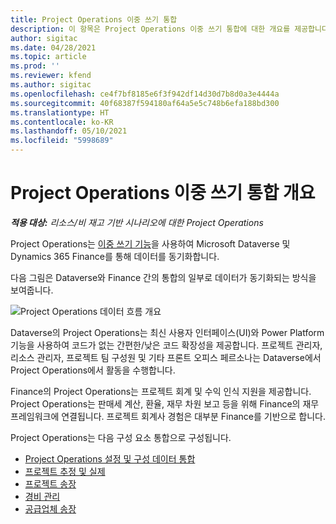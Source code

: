 ```yaml
---
title: Project Operations 이중 쓰기 통합
description: 이 항목은 Project Operations 이중 쓰기 통합에 대한 개요를 제공합니다.
author: sigitac
ms.date: 04/28/2021
ms.topic: article
ms.prod: ''
ms.reviewer: kfend
ms.author: sigitac
ms.openlocfilehash: ce4f7bf8185e6f3f942df14d30d7b8d0a3e4444a
ms.sourcegitcommit: 40f68387f594180af64a5e5c748b6efa188bd300
ms.translationtype: HT
ms.contentlocale: ko-KR
ms.lasthandoff: 05/10/2021
ms.locfileid: "5998689"
---
```

# <a name="project-operations-dual-write-integration-overview"></a>Project Operations 이중 쓰기 통합 개요

_**적용 대상:** 리소스/비 재고 기반 시나리오에 대한 Project Operations_

Project Operations는 [이중 쓰기 기능](/dynamics365/fin-ops-core/dev-itpro/data-entities/dual-write/dual-write-home-page)을 사용하여 Microsoft Dataverse 및 Dynamics 365 Finance를 통해 데이터를 동기화합니다.

다음 그림은 Dataverse와 Finance 간의 통합의 일부로 데이터가 동기화되는 방식을 보여줍니다.

![Project Operations 데이터 흐름 개요](./media/ProjectOperationsFlows.jpg)

Dataverse의 Project Operations는 최신 사용자 인터페이스(UI)와 Power Platform 기능을 사용하여 코드가 없는 간편한/낮은 코드 확장성을 제공합니다. 프로젝트 관리자, 리소스 관리자, 프로젝트 팀 구성원 및 기타 프론트 오피스 페르소나는 Dataverse에서 Project Operations에서 활동을 수행합니다.

Finance의 Project Operations는 프로젝트 회계 및 수익 인식 지원을 제공합니다. Project Operations는 판매세 계산, 환율, 재무 차원 보고 등을 위해 Finance의 재무 프레임워크에 연결됩니다. 프로젝트 회계사 경험은 대부분 Finance를 기반으로 합니다.

Project Operations는 다음 구성 요소 통합으로 구성됩니다.


- [Project Operations 설정 및 구성 데이터 통합](resource-dual-write-setup-integration.md) 
- [프로젝트 추정 및 실제](resource-dual-write-estimates-actuals.md)
- [프로젝트 송장](resource-dual-write-project-invoice.md)
- [경비 관리](resource-dual-write-expense.md)
- [공급업체 송장](resource-dual-write-vendor-invoice.md)
